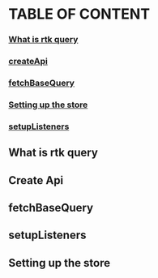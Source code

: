 # TABLE OF CONTENT

### [What is rtk query](https://github.com/goodmanfreeman/RTK-query-summary/README.md#what-is-rtk-query-1)
### [createApi](https://github.com/goodmanfreeman/RTK-query-summary/README.md#create-api)
### [fetchBaseQuery](https://github.com/goodmanfreeman/RTK-query-summary/README.md#fetchbasequery-1)
### [Setting up the store](https://github.com/goodmanfreeman/RTK-query-summary/README.md#setting-up-the-store-1)
### [setupListeners](https://github.com/goodmanfreeman/RTK-query-summary/README.md#setup-listners-1)


## What is rtk query
## Create Api
## fetchBaseQuery
## setupListeners
## Setting up the store

